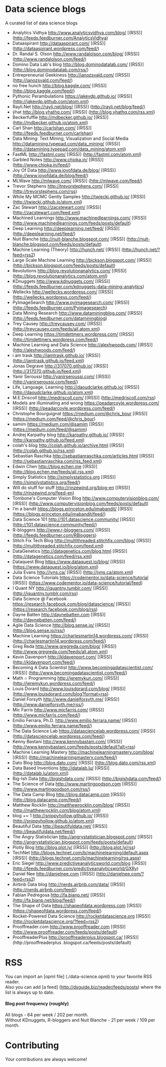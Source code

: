 # Data science blogs
A curated list of data science blogs
* Analytics Vidhya http://www.analyticsvidhya.com/blog/ [(RSS)] (http://feeds.feedburner.com/AnalyticsVidhya)
* Dataaspirant http://dataaspirant.com/ [(RSS)] (http://dataaspirant.wordpress.com/feed/)
* Dr. Randal S. Olson http://www.randalolson.com/blog/ [(RSS)] (http://www.randalolson.com/feed/)
* Domino Data Lab's blog http://blog.dominodatalab.com/ [(RSS)] (http://blog.dominodatalab.com/rss/)
* Entrepreneurial Geekiness http://ianozsvald.com/ [(RSS)] (http://ianozsvald.com/feed/)
* no free hunch http://blog.kaggle.com/ [(RSS)] (http://blog.kaggle.com/feed/)
* Pythonic Perambulations https://jakevdp.github.io/  [(RSS)] (http://jakevdp.github.com/atom.xml)
* Rayli.Net http://rayli.net/blog/ [(RSS)] (http://rayli.net/blog/feed/)
* ŷhat http://blog.yhathq.com/ [(RSS)] (http://blog.yhathq.com/rss.xml)
* Beckerfuffle http://mdbecker.github.io/ [(RSS)] (http://mdbecker.github.io/atom.xml)
* Carl Shan http://carlshan.com/ [(RSS)] (http://feeds.feedburner.com/carlshan)
* Data Mining: Text Mining, Visualization and Social Media http://datamining.typepad.com/data_mining/ [(RSS)] (http://datamining.typepad.com/data_mining/atom.xml)
* FastML http://fastml.com/ [(RSS)] (http://fastml.com/atom.xml)
* Garbled Notes http://www.chioka.in/ [(RSS)] (http://www.chioka.in/feed/)
* Joy Of Data http://www.joyofdata.de/blog/ [(RSS)] (http://www.joyofdata.de/blog/feed/)
* MLWave http://mlwave.com/ [(RSS)] (http://mlwave.com/feed/)
* Trevor Stephens http://trevorstephens.com/ [(RSS)] (http://trevorstephens.com/rss)
* While My MCMC Gently Samples http://twiecki.github.io/ [(RSS)] (http://twiecki.github.io/atom.xml)
* Zac Stewart http://zacstewart.com/ [(RSS)] (http://zacstewart.com/feed.xml)
* Machined Learnings http://www.machinedlearnings.com/ [(RSS)] (http://www.machinedlearnings.com/feeds/posts/default)
* Deep Learning http://deeplearning.net/feed/ [(RSS)] (http://deeplearning.net/feed/)
* Nuit Blanche http://nuit-blanche.blogspot.com/ [(RSS)] (http://nuit-blanche.blogspot.com/feeds/posts/default)
* Machine Learning (Theory) http://hunch.net/ [(RSS)] (http://hunch.net/?feed=rss2)
* Large Scale Machine Learning  http://bickson.blogspot.com/ [(RSS)] (http://bickson.blogspot.com/feeds/posts/default)
* Revolutions http://blog.revolutionanalytics.com/ [(RSS)] (http://blog.revolutionanalytics.com/atom.xml)
* KDnuggets http://www.kdnuggets.com/ [(RSS)] (http://feeds.feedburner.com/kdnuggets-data-mining-analytics)
* Wellecks http://wellecks.wordpress.com/ [(RSS)] (http://wellecks.wordpress.com/feed/)
* PyImageSearch http://www.pyimagesearch.com/ [(RSS)] (http://feeds.feedburner.com/Pyimagesearch)
* Data Mining Research http://www.dataminingblog.com/ [(RSS)] (http://feeds.feedburner.com/dataminingblog)
* Trey Causey http://treycausey.com/ [(RSS)] (http://treycausey.com/feeds/all.atom.xml)
* Deep Learning https://timdettmers.wordpress.com/ [(RSS)] (http://timdettmers.wordpress.com/feed/)
* Machine Learning and Data Science http://alexhwoods.com/ [(RSS)] (http://alexhwoods.com/feed/)
* i am trask http://iamtrask.github.io/ [(RSS)] (http://iamtrask.github.io/feed.xml)
* Jonas Degrave http://317070.github.io/ [(RSS)] (http://317070.github.io/feed.xml)
* Yanir Seroussi http://yanirseroussi.com/ [(RSS)] (http://yanirseroussi.com/feed/)
* Life, Language, Learning http://daoudclarke.github.io/ [(RSS)] (http://daoudclarke.github.io/atom.xml)
* M.E.Driscoll http://medriscoll.com/ [(RSS)] (http://medriscoll.com/rss)
* Models are illuminating and wrong https://peadarcoyle.wordpress.com/ [(RSS)] (http://peadarcoyle.wordpress.com/feed/)
* Christophe Bourguignat https://medium.com/@chris_bour [(RSS)] (https://medium.com/feed/@chris_bour)
* samim https://medium.com/@samim [(RSS)] (https://medium.com/feed/@samim)
* Andrej Karpathy blog http://karpathy.github.io/ [(RSS)] (http://karpathy.github.io/feed.xml)
* colah's blog http://colah.github.io/archive.html [(RSS)] (http://colah.github.io/rss.xml)
* Sebastian Raschka http://sebastianraschka.com/articles.html [(RSS)] (http://sebastianraschka.com/rss_feed.xml)
* Edwin Chen http://blog.echen.me [(RSS)] (http://blog.echen.me/feeds/all.rss.xml)
* Simply Statistics http://simplystatistics.org [(RSS)] (http://simplystatistics.org/feed/)
* Will do stuff for stuff http://rinzewind.org/blog-en [(RSS)] (http://rinzewind.org/feed-en)
* Tombone's Computer Vision Blog http://www.computervisionblog.com/ [(RSS)] (http://www.computervisionblog.com/feeds/posts/default)
* I’m a bandit https://blogs.princeton.edu/imabandit/ [(RSS)] (https://blogs.princeton.edu/imabandit/feed/)
* Data Science 101 http://101.datascience.community/ [(RSS)] (http://101.datascience.community/feed/)
* R-bloggers http://www.r-bloggers.com/ [(RSS)] (http://feeds.feedburner.com/RBloggers)
* Stitch Fix Tech Blog http://multithreaded.stitchfix.com/blog/ [(RSS)] (http://multithreaded.stitchfix.com/feed.xml)
* DataGenetics http://datagenetics.com/blog.html [(RSS)] (http://datagenetics.com/feed/rss.xml)
* Dataquest Blog https://www.dataquest.io/blog/ [(RSS)] (https://www.dataquest.io/blog/atom.xml)
* Julia Evans http://jvns.ca/ [(RSS)] (http://jvns.ca/atom.xml)
* Data Science Tutorials https://codementor.io/data-science/tutorial [(RSS)] (https://www.codementor.io/data-science/tutorial/feed)
* I Quant NY http://iquantny.tumblr.com/ [(RSS)] (http://iquantny.tumblr.com/rss)
* Data Science @ Facebook https://research.facebook.com/blog/datascience/ [(RSS)] (https://research.facebook.com/blog/rss)
* Dayne Batten http://daynebatten.com [(RSS)] (http://daynebatten.com/feed/)
* Agile Data Science http://blog.sense.io/ [(RSS)] (http://blog.sense.io/rss/)
* Machine Learning https://charlesmartin14.wordpress.com/ [(RSS)] (http://charlesmartin14.wordpress.com/feed/)
* Greg Reda http://www.gregreda.com/blog/ [(RSS)] (http://www.gregreda.com/feeds/all.atom.xml)
* Kevin Davenport http://kldavenport.com/ [(RSS)] (http://kldavenport.com/feed/)
* Becoming A Data Scientist http://www.becomingadatascientist.com/ [(RSS)] (http://www.becomingadatascientist.com/feed/)
* Math ∩ Programming http://jeremykun.com/ [(RSS)] (http://jeremykun.wordpress.com/feed/)
* Louis Dorard http://www.louisdorard.com/blog/ [(RSS)] (http://www.louisdorard.com/blog?format=rss)
* Daniel Forsyth http://www.danielforsyth.me/ [(RSS)] (http://www.danielforsyth.me/rss/)
* Mic Farris http://www.micfarris.com/ [(RSS)] (http://www.micfarris.com/feed/)
* Emilio Ferrara, Ph.D.  http://www.emilio.ferrara.name/ [(RSS)] (http://www.emilio.ferrara.name/feed/)
* The Data Science Lab https://datasciencelab.wordpress.com/ [(RSS)] (http://datasciencelab.wordpress.com/feed/)
* Kenny Bastani http://www.kennybastani.com/ [(RSS)] (http://www.kennybastani.com/feeds/posts/default?alt=rss)
* Machine Learning Mastery http://machinelearningmastery.com/blog/ [(RSS)] (http://machinelearningmastery.com/feed/)
* Dato Blog http://blog.dato.com/ [(RSS)] (http://blog.dato.com/rss.xml)
* Data Based Inventions http://datalab.lu/ [(RSS)] (http://datalab.lu/atom.xml)
* Big-Ish Data http://bigishdata.com/ [(RSS)] (http://bigishdata.com/feed/)
* The Science of Data http://www.martingoodson.com [(RSS)] (http://www.martingoodson.com/rss/)
* The Data Camp Blog http://blog.datacamp.com [(RSS)] (http://blog.datacamp.com/feed/)
* Matthew Rocklin http://matthewrocklin.com/blog/ [(RSS)] (http://matthewrocklin.com/blog/atom.xml)
* blog += 1 http://snippyhollow.github.io/ [(RSS)] (http://snippyhollow.github.io/atom.xml)
* Beautiful Data http://beautifuldata.net/ [(RSS)] (http://beautifuldata.net/feed/)
* The Angry Statistician http://angrystatistician.blogspot.com/ [(RSS)] (http://angrystatistician.blogspot.com/feeds/posts/default)
* Plotly Blog http://blog.plot.ly/ [(RSS)] (http://blog.plot.ly/rss)
* TechNet http://blogs.technet.com/b/machinelearning/default.aspx [(RSS)] (http://blogs.technet.com/b/machinelearning/rss.aspx)
* Eric Siegel http://www.predictiveanalyticsworld.com/blog [(RSS)] (http://feeds.feedburner.com/predictiveanalyticsworld/GXRy)
* Daniel Nee http://danielnee.com [(RSS)] (http://danielnee.com/?feed=rss2)
* Airbnb Data blog http://nerds.airbnb.com/data/ [(RSS)] (http://nerds.airbnb.com/feed/)
* Fabian Pedregosa http://fa.bianp.net/ [(RSS)] (http://fa.bianp.net/blog/feed/)
* The Shape of Data https://shapeofdata.wordpress.com [(RSS)] (https://shapeofdata.wordpress.com/feed/)
* Rocket-Powered Data Science http://rocketdatascience.org [(RSS)] (http://rocketdatascience.org/?feed=rss2)
* Prooffreader.com http://www.prooffreader.com [(RSS)] (http://www.prooffreader.com/feeds/posts/default)
* ProoffreaderPlus http://prooffreaderplus.blogspot.ca/ [(RSS)] (http://prooffreaderplus
.blogspot.ca/feeds/posts/default)


# RSS
You can import an [opml file] (./data-science.opml) to your favorite RSS reader.  
Also you can add [a feed] (http://dsguide.biz/reader/feeds/posts) where the list is always up to date.

#### Blog post frequency (roughly)
All blogs - 64 per week / 202 per month.  
Without KDnuggets, R-bloggers and Nuit Blanche - 21 per week / 109 per month.

# Contributing
Your contributions are always welcome!
